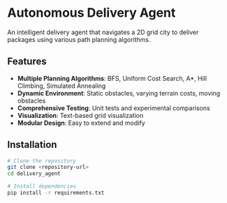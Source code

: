 # Autonomous Delivery Agent

An intelligent delivery agent that navigates a 2D grid city to deliver packages using various path planning algorithms.

## Features

- **Multiple Planning Algorithms**: BFS, Uniform Cost Search, A*, Hill Climbing, Simulated Annealing
- **Dynamic Environment**: Static obstacles, varying terrain costs, moving obstacles
- **Comprehensive Testing**: Unit tests and experimental comparisons
- **Visualization**: Text-based grid visualization
- **Modular Design**: Easy to extend and modify

## Installation

```bash
# Clone the repository
git clone <repository-url>
cd delivery_agent

# Install dependencies
pip install -r requirements.txt
